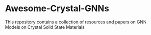 # Awesome-Crystal-GNNs
This repository contains a collection of resources and papers on GNN Models on Crystal Solid State Materials
